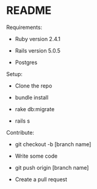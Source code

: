 # README

Requirements:

* Ruby version 2.4.1

* Rails version 5.0.5

* Postgres

Setup:

* Clone the repo

* bundle install

* rake db:migrate

* rails s

Contribute:

* git checkout -b [branch name]

* Write some code

* git push origin [branch name]

* Create a pull request
